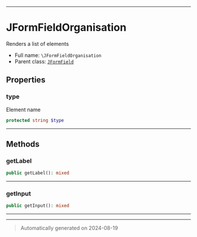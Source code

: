 ***

# JFormFieldOrganisation

Renders a list of elements



* Full name: `\JFormFieldOrganisation`
* Parent class: [`JFormField`](./JFormField.md)



## Properties


### type

Element name

```php
protected string $type
```






***

## Methods


### getLabel



```php
public getLabel(): mixed
```












***

### getInput



```php
public getInput(): mixed
```












***


***
> Automatically generated on 2024-08-19
